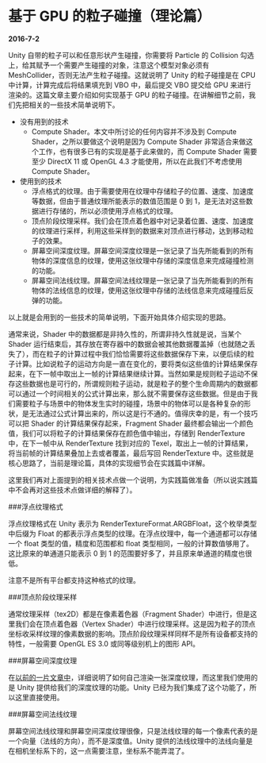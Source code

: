 # 基于 GPU 的粒子碰撞（理论篇）

**2016-7-2**

Unity 自带的粒子可以和任意形状产生碰撞，你需要将 Particle 的 Collision 勾选上，给其赋予一个需要产生碰撞的对象，注意这个模型对象必须有 MeshCollider，否则无法产生粒子碰撞。这就说明了 Unity 的粒子碰撞是在 CPU 中计算，计算完成后将结果填充到 VBO 中，最后提交 VBO 提交给 GPU 来进行渲染的。这篇文章主要介绍如何实现基于 GPU 的粒子碰撞。在讲解细节之前，我们先把相关的一些技术简单说明下。

* 没有用到的技术
	* Compute Shader。本文中所讨论的任何内容并不涉及到 Compute Shader，之所以要做这个说明是因为 Compute Shader 非常适合来做这个工作，也有很多已有的实现是基于此来做的，而 Compute Shader 需要至少 DirectX 11 或 OpenGL 4.3 才能使用，所以在此我们不考虑使用 Compute Shader。
* 使用到的技术
	* 浮点格式的纹理。由于需要使用在纹理中存储粒子的位置、速度、加速度等数据，但由于普通纹理所能表示的数值范围是 0 到 1，是无法对这些数据进行存储的，所以必须使用浮点格式的纹理。
	* 顶点阶段纹理采样。我们会在顶点着色器中对记录着位置、速度、加速度的纹理进行采样，利用这些采样到的数据来对顶点进行移动，达到移动粒子的效果。
	* 屏幕空间深度纹理。屏幕空间深度纹理是一张记录了当先所能看到的所有物体的深度信息的纹理，使用这张纹理中存储的深度信息来完成碰撞检测的功能。
	* 屏幕空间法线纹理。屏幕空间法线纹理是一张记录了当先所能看到的所有物体的法线信息的纹理，使用这张纹理中存储的法线信息来完成碰撞后反弹的功能。
	
以上就是会用到的一些技术的简单说明，下面开始具体介绍实现的思路。

通常来说，Shader 中的数据都是非持久性的，所谓非持久性就是说，当某个 Shader 运行结束后，其存放在寄存器中的数据会被其他数据覆盖掉（也就随之丢失了），而在粒子的计算过程中我们恰恰需要将这些数据保存下来，以便后续的粒子计算。比如说粒子的运动方向是一直在变化的，要将类似这些值的计算结果保存起来，在下一帧中取出上一帧的计算结果继续计算。当然如果是规则粒子运动不保存这些数据也是可行的，所谓规则粒子运动，就是粒子的整个生命周期内的数据都可以通过一个时间相关的公式计算出来，那么就不需要保存这些数据。但是由于我们需要粒子与场景中的物体发生实时的碰撞，场景中的物体可以是各种复杂的形状，是无法通过公式计算出来的，所以这是行不通的。值得庆幸的是，有一个技巧可以把 Shader 的计算结果保存起来，Fragment Shader 最终都会输出一个颜色值，我们可以将粒子的计算结果保存在颜色值中输出，存储到 RenderTexture 中，在下一帧中从 RenderTexture 找到对应的 Texel，取出上一帧的计算结果，将当前帧的计算结果叠加上去或者覆盖，最后写回 RenderTexture 中。这些就是核心思路了，当前是理论篇，具体的实现细节会在实践篇中详解。

这里我们再对上面提到的相关技术点做一个说明，为实践篇做准备（所以说实践篇中不会再对这些技术点做详细的解释了）。

###浮点纹理格式

浮点纹理格式在 Unity 表示为 RenderTextureFormat.ARGBFloat，这个枚举类型中后缀为 Float 的都表示浮点类型的纹理。在浮点纹理中，每一个通道都可以存储一个 float 类型的值，精度和范围都和 float 类型相同，一般的计算数值够用了。这比原来的单通道只能表示 0 到 1 的范围要好多了，并且原来单通道的精度也很低。

注意不是所有平台都支持这种格式的纹理。

###顶点阶段纹理采样

通常纹理采样（tex2D）都是在像素着色器（Fragment Shader）中进行，但是这里我们会在顶点着色器（Vertex Shader）中进行纹理采样。这是因为粒子的顶点坐标收采样纹理的像素数据的影响。顶点阶段纹理采样同样不是所有设备都支持的特性，一般需要 OpenGL ES 3.0 或同等级别机上的图形 API。

###屏幕空间深度纹理

在[以前的一片文章中](CustomDepthTexture.html)，详细说明了如何自己渲染一张深度纹理，而这里我们使用的是 Unity 提供给我们的深度纹理的功能。Unity 已经为我们集成了这个功能了，所以这里直接使用。

###屏幕空间法线纹理

屏幕空间法线纹理和屏幕空间深度纹理很像，只是法线纹理的每一个像素代表的是一个向量（法线的方向），而不是深度值。Unity 提供的法线纹理中的法线向量是在相机坐标系下的，这一点需要注意，坐标系不能弄混了。